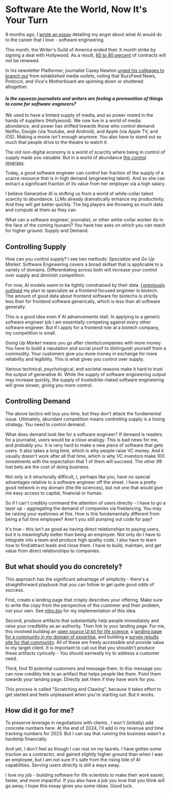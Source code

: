 # Software Ate the World, Now It's Your Turn

9 months ago, I [wrote an essay](https://www.nishantjha.org/essays/tower_of_abstraction) detailing my angst about what AI would do to the career that I love - software engineering.

This month, the Writer's Guild of America ended their X month strike by signing a deal with Hollywood. As a result, [60 to 80 percent](https://puck.news/and-now-the-tv-purge-begins/) of contracts will not be renewed.

In his newsletter Platformer, journalist Casey Newton [urged his colleages to branch out](https://www.platformer.news/p/what-i-learned-in-year-three-of-platformer) from established media outlets, noting that BuzzFeed News, Protocol, and Vice's Motherboard are spinning down or shuttered altogether.

#### _Is the squeeze journalists and writers are feeling a premonition of things to come for software engineers?_


We used to have a limited supply of media, and so power rested in the hands of suppliers (Hollywood). We now live in a world of media abundance, and power has shifted towards those who control demand: Netflix, Google (via Youtube, and Android), and Apple (via Apple TV, and iOS). Making a movie isn't enough anymore. You also have to stand out so much that people drive to the theatre to watch it.

The old non-digital economy is a world of scarcity where being in control of supply made you valuable. But in a world of abundance [the control reverses](https://stratechery.com/2015/aggregation-theory/).

Today, a good software engineer can control her fraction of the supply of a scarce resource that is in high demand (engineering talent). And so she can extract a significant fraction of its value from her employer via a high salary.

I believe Generative AI is shifting us from a world of white-collar talent scarcity to abundance. LLMs already dramatically enhance my productivity. And they will get better quickly. The big players are throwing as much data and compute at them as they can.

What can a software engineer, journalist, or other white-collar worker do in the face of the coming tsunami? You have two axes on which you can reach for higher ground: Supply and Demand.

## Controlling Supply

How can you control supply? I see two methods: _Specialize_ and _Go Up Market_. Software Engineering covers a broad skillset that is applicable to a variety of domains. Differentiating across both will increase your control over supply and diminish competition.

For now, AI models seem to be tightly constrained by their data.
[I previously outlined](https://www.nishantjha.org/essays/tower_of_abstraction) my plan to specialize as a frontend focused engineer in biotech. The amount of good data about frontend software for biotechs is strictly less than for frontend software generically, which is less than all software generally.

This is a good idea even if AI advancements stall. In applying to a generic software engineer job I am essentially competing against every other software engineer. But if I apply for a frontend role at a biotech company, my competition is small.

_Going Up Market_ means you go after clients/companies with more money. You have to build a reputation and social proof to distinguish yourself from a commodity. Your customers give you more money in exchange for more reliability and legibility. This is what gives you control over supply.

Various technical, psychological, and societal reasons make it hard to trust the output of generative AI. While the supply of software engineering output may increase quickly, the supply of trusted/de-risked software engineering will grow slower, giving you more control.

## Controlling Demand

The above tactics will buy you time, but they don't attack the fundamental issue. Ultimately, abundant competition means controlling supply is a losing strategy. You need to control demand.

What does demand look like for a software engineer? If demand is readers for a journalist, users would be a close analogy. This is bad news for me, and probably you. It is very hard to make a new piece of software that gets users. It also takes a long time, which is why people raise VC money. And it usually doesn't work after all that time, which is why VC investors make 100 investments with the expectation that 1 of them will succeed. The other 99 lost bets are the cost of doing business.

Not only is it structurally difficult, I, perhaps like you, have no special advantages relative to a software engineer off the street. I have a pretty good network in my domain (the life sciences), but not one that would give me easy access to capital, financial or human.

So if I can't credibly command the attention of users directly - I have to go a layer up - aggregating the demand of companies via freelancing. You may be raising your eyebrows at this. How is this fundamentally different from being a full time employee? Aren't you still pumping out code for pay?

It's true - this isn't as good as having direct relationships to paying users, but it is meaningfully better than being an employee.
Not only do I have to integrate into a team and produce high quality code, I also have to learn how to find/attract leads and close them. I have to build, maintain, and get value from direct relationships to companies.

## But what should you do concretely?

This approach has the significant advantage of simplicity - there's a straightforward playbook that you can follow to get quite good odds of success.

First, create a landing page that crisply describes your offering. Make sure to write the copy from the perspective of the customer and their problem, not your own. See [nitro.bio](https://www.nitro.bio) for my implementation of this idea.

Second, produce artifacts that substantially help people immediately and raise your credibility as an authority. Then link to your landing page. For me, this involved building an [open source UI kit for life science](https://storybook.nitro.bio), a [landing page for a community in my domain of expertise](https://www.bitsinbio.org), and building a [survey results site for that community](https://www.stateoftechbio.com). All of these are freely accessible and provide value to my target client. It is important to call out that you shouldn't produce these artifacts cynically - You should earnestly try to address a customer need.

Third, find 10 potential customers and message them. In this message you can now credibly link to an artifact that helps people like them. Point them towards your landing page. Directly ask them if they have work for you.

This process is called "Scratching and Clawing", because it takes effort to get started and feels unpleasant when you're starting out. But it works.

## How did it go for me?

To preserve leverage in negotiations with clients , I won't (initially) add concrete numbers here. At the end of 2024, I'll add in my revenue and time tracking numbers for 2023.
But I can say that running the business wasn't a hardship financially.

And yet, I don't feel as though I can rest on my laurels. I have gotten some traction as a contractor, and gained slightly higher ground than when I was an employee, but I am not sure it's safe from the rising tide of AI capabilities. Serving users directly is still a ways away.

I love my job - building software for life scientists to make their work easier, faster, and more impactful. If you also have a job you love that you think will go away, I hope this essay gives you some ideas. Good luck.
